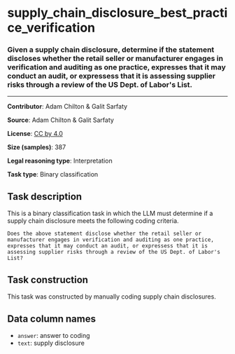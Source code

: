 # supply_chain_disclosure_best_practice_verification

### Given a supply chain disclosure, determine if the statement discloses whether the retail seller or manufacturer engages in verification and auditing as one practice, expresses that it may conduct an audit, or expressess that it is assessing supplier risks through a review of the US Dept. of Labor's List.
---

**Contributor**: Adam Chilton & Galit Sarfaty

**Source**: Adam Chilton & Galit Sarfaty

**License**: [CC by 4.0](https://creativecommons.org/licenses/by/4.0/)

**Size (samples)**: 387

**Legal reasoning type**: Interpretation

**Task type**: Binary classification

## Task description

This is a binary classification task in which the LLM must determine if a supply chain disclosure meets the following coding criteria.

```text
Does the above statement disclose whether the retail seller or manufacturer engages in verification and auditing as one practice, expresses that it may conduct an audit, or expressess that it is assessing supplier risks through a review of the US Dept. of Labor's List?
```

## Task construction

This task was constructed by manually coding supply chain disclosures.

## Data column names
 
 - `answer`: answer to coding
 - `text`: supply disclosure